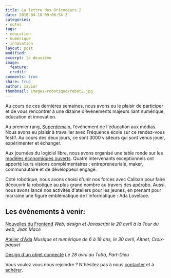 ```yaml
---
title: La lettre des Bricodeurs 2
date: 2016-04-18 09:06:54 Z
categories:
- notes
tags:
- education
- numérique
- innovation
layout: post
modified: 
excerpt: la deuxième
image:
  feature: 
  credit: 
comments: true
share: true
author: xavier
thumbnail: images/robotique/robot2.jpg
---
```


Au cours de ces dernières semaines, nous avons eu le plaisir de participer et de vous rencontrer à une dizaine d’événements majeurs liant numérique, éducation et innovation.

Au premier rang, [Superdemain](https://www.facebook.com/media/set/?set=a.248067575532803.1073741833.130913190581576&type=3), l’événement de l'éducation aux médias. Nous avons eu plaisir à travailler avec Fréquence école sur ce rendez-vous festif. Au cours des deux jours, ce sont 3000 visiteurs qui sont venus jouer, expérimenter et échanger. 

Aux journées du logiciel libre, nous avons organisé une table ronde sur les [modèles économiques ouverts](http://lesbricodeurs.fr/articles/Les-Mod%C3%A8les-Economiques-Ouverts/). Quatre intervenants exceptionnels ont apporté leurs visions complémentaires : entrepreneuriale, maker, communautaire et de développeur engagé.

Coté robotique, nous avons choisi d'unir nos forces avec Caliban pour faire découvrir la robotique au plus grand nombre au travers des [apérobo](http://lesbricodeurs.fr/articles/Robotique-et-Bricodeurs/). Aussi, nous avons lancé nos activités d'ateliers pour les jeunes, en prenant pour marraine une figure emblématique de l'informatique : Ada Lovelace.

## Les événements à venir: 

[Nouvelles du Frontend](https://www.facebook.com/events/1692500821001898/)
_Web, design et Javascript le 20 avril à la Tour du web, Jean Macé_

[Atelier d'Ada](http://lesbricodeurs.fr/AteliersdAda/)
_Musique et numérique de 6 à 18 ans, le 30 avril, Altnet, Croix-paquet_

[Design d'un objet connecté](https://www.facebook.com/events/163841184011152/)
_Le 28 avril au Tuba, Part-Dieu_

Vous voulez vous nous rejoindre ? N'hésitez pas à nous [contacter](https://maito:salut@lesbricodeurs.fr) et à [adhérer](http://lesbricodeurs.fr/nousrejoindre/).